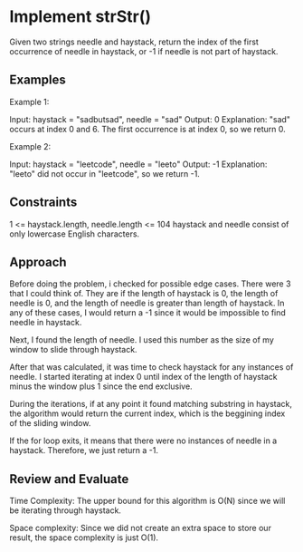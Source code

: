 # Implement strStr()

Given two strings needle and haystack, return the index of the first occurrence of needle in haystack, or -1 if needle is not part of haystack.

## Examples

Example 1:

Input: haystack = "sadbutsad", needle = "sad"
Output: 0
Explanation: "sad" occurs at index 0 and 6.
The first occurrence is at index 0, so we return 0.

Example 2:

Input: haystack = "leetcode", needle = "leeto"
Output: -1
Explanation: "leeto" did not occur in "leetcode", so we return -1.

## Constraints

1 <= haystack.length, needle.length <= 104
haystack and needle consist of only lowercase English characters.

## Approach

Before doing the problem, i checked for possible edge cases. There were 3 that I could think of. They are if the length of haystack is 0, the length of needle is 0, and the length of needle is greater than length of haystack. In any of these cases, I would return a -1 since it would be impossible to find needle in haystack.

Next, I found the length of needle. I used this number as the size of my window to slide through haystack.

After that was calculated, it was time to check haystack for any instances of needle. I started iterating at index 0 until index of the length of haystack minus the window plus 1 since the end exclusive.

During the iterations, if at any point it found matching substring in haystack, the algorithm would return the current index, which is the beggining index of the sliding window.

If the for loop exits, it means that there were no instances of needle in a haystack. Therefore, we just return a -1.

## Review and Evaluate

Time Complexity: The upper bound for this algorithm is O(N) since we will be iterating through haystack.

Space complexity: Since we did not create an extra space to store our result, the space complexity is just O(1).
